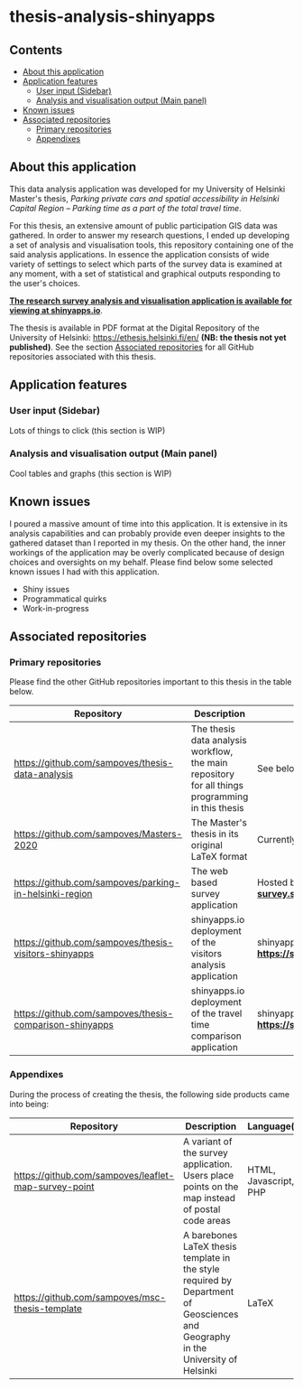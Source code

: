 # thesis-analysis-shinyapps

## Contents

* [About this application](#about-this-application)
* [Application features](#application-features)
  * [User input (Sidebar)](#user-input-sidebar)
  * [Analysis and visualisation output (Main panel)](#analysis-and-visualisation-output-main-panel)
* [Known issues](#known-issues)
* [Associated repositories](#associated-repositories)
  * [Primary repositories](#primary-repositories)
  * [Appendixes](#appendixes)

## About this application

This data analysis application was developed for my University of Helsinki Master's thesis, *Parking private cars and spatial accessibility in Helsinki Capital Region – Parking time as a part of the total travel time*.

For this thesis, an extensive amount of public participation GIS data was gathered. In order to answer my research questions, I ended up developing a set of analysis and visualisation tools, this repository containing one of the said analysis applications. In essence the application consists of wide variety of settings to select which parts of the survey data is examined at any moment, with a set of statistical and graphical outputs responding to the user's choices.

**[The research survey analysis and visualisation application is available for viewing at shinyapps.io](https://sampoves.shinyapps.io/analysis/)**.

The thesis is available in PDF format at the Digital Repository of the University of Helsinki: https://ethesis.helsinki.fi/en/ **(NB: the thesis not yet published)**. See the section [Associated repositories](#associated-repositories) for all GitHub repositories associated with this thesis.

## Application features

### User input (Sidebar)

Lots of things to click (this section is WIP)

### Analysis and visualisation output (Main panel)

Cool tables and graphs (this section is WIP)

## Known issues

I poured a massive amount of time into this application. It is extensive in its analysis capabilities and can probably provide even deeper insights to the gathered dataset than I reported in my thesis. On the other hand, the inner workings of the application may be overly complicated because of design choices and oversights on my behalf. Please find below some selected known issues I had with this application.

* Shiny issues
* Programmatical quirks
* Work-in-progress

## Associated repositories

### Primary repositories

Please find the other GitHub repositories important to this thesis in the table below.

| Repository | Description | Web deployment |
| --- | --- | --- |
| https://github.com/sampoves/thesis-data-analysis | The thesis data analysis workflow, the main repository for all things programming in this thesis | See below |
| https://github.com/sampoves/Masters-2020 | The Master's thesis in its original LaTeX format | Currently not available |
| https://github.com/sampoves/parking-in-helsinki-region | The web based survey application | Hosted by the author: **https://parking-survey.socialsawblade.fi** |
| https://github.com/sampoves/thesis-visitors-shinyapps | shinyapps.io deployment of the visitors analysis application | shinyapps.io: **https://sampoves.shinyapps.io/visitors/** |
| https://github.com/sampoves/thesis-comparison-shinyapps | shinyapps.io deployment of the travel time comparison application | shinyapps.io: **https://sampoves.shinyapps.io/comparison/** |

### Appendixes

During the process of creating the thesis, the following side products came into being:

| Repository | Description | Language(s) |
| --- | --- | --- |
| https://github.com/sampoves/leaflet-map-survey-point | A variant of the survey application. Users place points on the map instead of postal code areas | HTML, Javascript, PHP |
| https://github.com/sampoves/msc-thesis-template | A barebones LaTeX thesis template in the style required by Department of Geosciences and Geography in the University of Helsinki | LaTeX |
